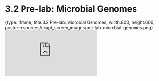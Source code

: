 # 3.2 Pre-lab: Microbial Genomes
 
{type: iframe, title:3.2 Pre-lab: Microbial Genomes, width:800, height:600, poster:resources/chapt_screen_images/pre-lab-microbial-genomes.png}
![](https://vgaysin1.github.io/CURE-MicrobialMysteries-test/pre-lab-microbial-genomes.html)
 

 
